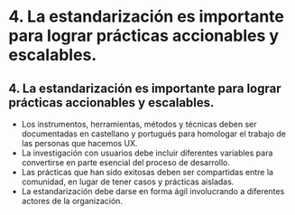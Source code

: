 # 4. La estandarización es importante para lograr prácticas accionables y escalables.

## 4. La estandarización es importante para lograr prácticas accionables y escalables.

* Los instrumentos, herramientas, métodos y técnicas deben ser documentadas en castellano y portugués para homologar el trabajo de las personas que hacemos UX.
* La investigación con usuarios debe incluir diferentes variables para convertirse en parte esencial del proceso de desarrollo.
* Las prácticas que han sido exitosas deben ser compartidas entre la comunidad, en lugar de tener casos y prácticas aisladas.
* La estandarización debe darse en forma ágil involucrando a diferentes actores de la organización.

